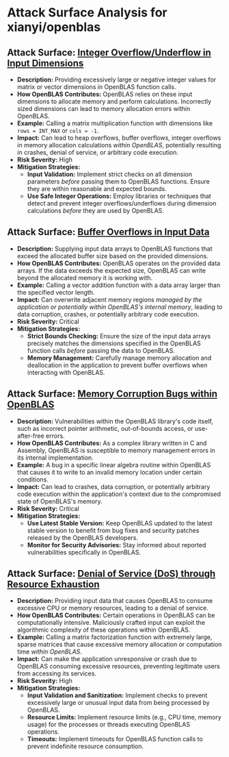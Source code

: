 # Attack Surface Analysis for xianyi/openblas

## Attack Surface: [Integer Overflow/Underflow in Input Dimensions](./attack_surfaces/integer_overflowunderflow_in_input_dimensions.md)

*   **Description:** Providing excessively large or negative integer values for matrix or vector dimensions in OpenBLAS function calls.
*   **How OpenBLAS Contributes:** OpenBLAS relies on these input dimensions to allocate memory and perform calculations. Incorrectly sized dimensions can lead to memory allocation errors within OpenBLAS.
*   **Example:** Calling a matrix multiplication function with dimensions like `rows = INT_MAX` or `cols = -1`.
*   **Impact:** Can lead to heap overflows, buffer overflows, integer overflows in memory allocation calculations *within OpenBLAS*, potentially resulting in crashes, denial of service, or arbitrary code execution.
*   **Risk Severity:** High
*   **Mitigation Strategies:**
    *   **Input Validation:** Implement strict checks on all dimension parameters *before* passing them to OpenBLAS functions. Ensure they are within reasonable and expected bounds.
    *   **Use Safe Integer Operations:** Employ libraries or techniques that detect and prevent integer overflows/underflows during dimension calculations *before* they are used by OpenBLAS.

## Attack Surface: [Buffer Overflows in Input Data](./attack_surfaces/buffer_overflows_in_input_data.md)

*   **Description:** Supplying input data arrays to OpenBLAS functions that exceed the allocated buffer size based on the provided dimensions.
*   **How OpenBLAS Contributes:** OpenBLAS operates on the provided data arrays. If the data exceeds the expected size, OpenBLAS can write beyond the allocated memory it is working with.
*   **Example:** Calling a vector addition function with a data array larger than the specified vector length.
*   **Impact:** Can overwrite adjacent memory regions *managed by the application or potentially within OpenBLAS's internal memory*, leading to data corruption, crashes, or potentially arbitrary code execution.
*   **Risk Severity:** Critical
*   **Mitigation Strategies:**
    *   **Strict Bounds Checking:** Ensure the size of the input data arrays precisely matches the dimensions specified in the OpenBLAS function calls *before* passing the data to OpenBLAS.
    *   **Memory Management:** Carefully manage memory allocation and deallocation in the application to prevent buffer overflows when interacting with OpenBLAS.

## Attack Surface: [Memory Corruption Bugs within OpenBLAS](./attack_surfaces/memory_corruption_bugs_within_openblas.md)

*   **Description:** Vulnerabilities within the OpenBLAS library's code itself, such as incorrect pointer arithmetic, out-of-bounds access, or use-after-free errors.
*   **How OpenBLAS Contributes:** As a complex library written in C and Assembly, OpenBLAS is susceptible to memory management errors in its internal implementation.
*   **Example:** A bug in a specific linear algebra routine within OpenBLAS that causes it to write to an invalid memory location under certain conditions.
*   **Impact:** Can lead to crashes, data corruption, or potentially arbitrary code execution within the application's context due to the compromised state of OpenBLAS's memory.
*   **Risk Severity:** Critical
*   **Mitigation Strategies:**
    *   **Use Latest Stable Version:** Keep OpenBLAS updated to the latest stable version to benefit from bug fixes and security patches released by the OpenBLAS developers.
    *   **Monitor for Security Advisories:** Stay informed about reported vulnerabilities specifically in OpenBLAS.

## Attack Surface: [Denial of Service (DoS) through Resource Exhaustion](./attack_surfaces/denial_of_service__dos__through_resource_exhaustion.md)

*   **Description:** Providing input data that causes OpenBLAS to consume excessive CPU or memory resources, leading to a denial of service.
*   **How OpenBLAS Contributes:** Certain operations in OpenBLAS can be computationally intensive. Maliciously crafted input can exploit the algorithmic complexity of these operations within OpenBLAS.
*   **Example:** Calling a matrix factorization function with extremely large, sparse matrices that cause excessive memory allocation or computation time *within OpenBLAS*.
*   **Impact:** Can make the application unresponsive or crash due to OpenBLAS consuming excessive resources, preventing legitimate users from accessing its services.
*   **Risk Severity:** High
*   **Mitigation Strategies:**
    *   **Input Validation and Sanitization:** Implement checks to prevent excessively large or unusual input data from being processed by OpenBLAS.
    *   **Resource Limits:** Implement resource limits (e.g., CPU time, memory usage) for the processes or threads executing OpenBLAS operations.
    *   **Timeouts:** Implement timeouts for OpenBLAS function calls to prevent indefinite resource consumption.

